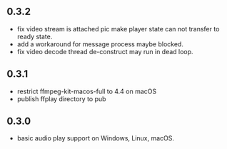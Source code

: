 ## 0.3.2

* fix video stream is attached pic make player state can not transfer to ready state.
* add a workaround for message process maybe blocked.
* fix video decode thread de-construct may run in dead loop.

## 0.3.1

* restrict ffmpeg-kit-macos-full to 4.4 on macOS
* publish ffplay directory to pub

## 0.3.0

* basic audio play support on Windows, Linux, macOS.
